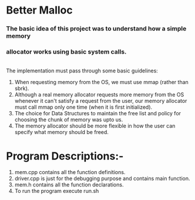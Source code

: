 # Better Malloc

### The basic idea of this project was to understand how a simple memory
### allocator works using basic system calls.
 <br> The implementation must pass through some basic guidelines:
1) When requesting memory from the OS, we must use mmap (rather than sbrk).
2) Although a real memory allocator requests more memory from the OS whenever it
can't satisfy a request from the user, our memory allocator must call mmap only one
time (when it is first initialized).
3) The choice for Data Structures to maintain the free list and policy for choosing the
chunk of memory was upto us.
4) The memory allocator should be more flexible in how the user can specify what
memory should be freed.

# Program Descriptions:-

1. mem.cpp contains all the function definitions.
2. driver.cpp is just for the debugging purpose and contains main function.
3. mem.h contains all the function declarations.
4. To run the program execute run.sh
